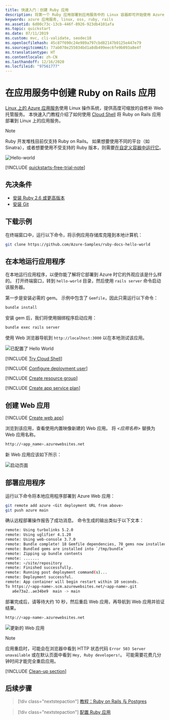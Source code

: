 ```yaml
---
title: 快速入门：创建 Ruby 应用
description: 将第一个 Ruby 应用部署到应用服务中的 Linux 容器即可开始使用 Azure 应用服务。
keywords: azure 应用服务, linux, oss, ruby, rails
ms.assetid: 6d00c73c-13cb-446f-8926-923db4101afa
ms.topic: quickstart
ms.date: 07/11/2019
ms.custom: mvc, cli-validate, seodec18
ms.openlocfilehash: 45c87f690c24e989a797cbd82147b9125e447e79
ms.sourcegitcommit: 77ab078e255034bd1a8db499eec6fe9b093a8e4f
ms.translationtype: HT
ms.contentlocale: zh-CN
ms.lasthandoff: 12/16/2020
ms.locfileid: "97561777"
---
```

# <a name="create-a-ruby-on-rails-app-in-app-service"></a>在应用服务中创建 Ruby on Rails 应用

[Linux 上的 Azure 应用服务](overview.md#app-service-on-linux)使用 Linux 操作系统，提供高度可缩放的自修补 Web 托管服务。 本快速入门教程介绍了如何使用 [Cloud Shell](../cloud-shell/overview.md) 将 Ruby on Rails 应用部署到 Linux 上的应用服务。

> [!NOTE]
> Ruby 开发堆栈目前仅支持 Ruby on Rails。 如果想要使用不同的平台（如 Sinatra），或者想要使用不受支持的 Ruby 版本，则需要[在自定义容器中运行它](./quickstart-custom-container.md?pivots=platform-linux%3fpivots%3dplatform-linux)。

![Hello-world](./media/quickstart-ruby/hello-world-configured.png)

[!INCLUDE [quickstarts-free-trial-note](../../includes/quickstarts-free-trial-note.md)]

## <a name="prerequisites"></a>先决条件

* <a href="https://www.ruby-lang.org/en/documentation/installation/#rubyinstaller" target="_blank">安装 Ruby 2.6 或更高版本</a>
* <a href="https://git-scm.com/" target="_blank">安装 Git</a>

## <a name="download-the-sample"></a>下载示例

在终端窗口中，运行以下命令，将示例应用存储库克隆到本地计算机：

```bash
git clone https://github.com/Azure-Samples/ruby-docs-hello-world
```

## <a name="run-the-application-locally"></a>在本地运行应用程序

在本地运行应用程序，以便你能了解将它部署到 Azure 时它的外观应该是什么样的。 打开终端窗口，转到 `hello-world` 目录，然后使用 `rails server` 命令启动该服务器。

第一步是安装必需的 gem。 示例中包含了 `Gemfile`，因此只需运行以下命令：

```bash
bundle install
```

安装 gem 后，我们将使用捆绑程序启动应用：

```bash
bundle exec rails server
```

使用 Web 浏览器导航到 `http://localhost:3000` 以在本地测试该应用。

![已配置了 Hello World](./media/quickstart-ruby/hello-world-updated.png)

[!INCLUDE [Try Cloud Shell](../../includes/cloud-shell-try-it.md)]

[!INCLUDE [Configure deployment user](../../includes/configure-deployment-user.md)]

[!INCLUDE [Create resource group](../../includes/app-service-web-create-resource-group-linux.md)]

[!INCLUDE [Create app service plan](../../includes/app-service-web-create-app-service-plan-linux.md)]

## <a name="create-a-web-app"></a>创建 Web 应用

[!INCLUDE [Create web app](../../includes/app-service-web-create-web-app-ruby-linux-no-h.md)] 

浏览到该应用，查看使用内置映像新建的 Web 应用。 将 _&lt;应用名称>_ 替换为 Web 应用名称。

```bash
http://<app_name>.azurewebsites.net
```

新 Web 应用应该如下所示：

![启动页面](./media/quickstart-ruby/splash-page.png)

## <a name="deploy-your-application"></a>部署应用程序

运行以下命令将本地应用程序部署到 Azure Web 应用：

```bash
git remote add azure <Git deployment URL from above>
git push azure main
```

确认远程部署操作报告了成功消息。 命令生成的输出类似于以下文本：

```bash
remote: Using turbolinks 5.2.0
remote: Using uglifier 4.1.20
remote: Using web-console 3.7.0
remote: Bundle complete! 18 Gemfile dependencies, 78 gems now installed.
remote: Bundled gems are installed into `/tmp/bundle`
remote: Zipping up bundle contents
remote: .......
remote: ~/site/repository
remote: Finished successfully.
remote: Running post deployment command(s)...
remote: Deployment successful.
remote: App container will begin restart within 10 seconds.
To https://<app-name>.scm.azurewebsites.net/<app-name>.git
   a6e73a2..ae34be9  main -> main
```

部署完成后，请等待大约 10 秒，然后重启 Web 应用，再导航到 Web 应用并验证结果。

```bash
http://<app-name>.azurewebsites.net
```

![更新的 Web 应用](./media/quickstart-ruby/hello-world-configured.png)

> [!NOTE]
> 应用重启时，可能会在浏览器中看到 HTTP 状态代码 `Error 503 Server unavailable` 或在默认页面中看到 `Hey, Ruby developers!`。 可能需要花费几分钟时间才能完全重启应用。
>

[!INCLUDE [Clean-up section](../../includes/cli-script-clean-up.md)]

## <a name="next-steps"></a>后续步骤

> [!div class="nextstepaction"]
> [教程：Ruby on Rails 与 Postgres](tutorial-ruby-postgres-app.md)

> [!div class="nextstepaction"]
> [配置 Ruby 应用](configure-language-ruby.md)